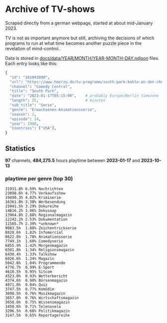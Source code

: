 # Archive of TV-shows

Scraped directly from a german webpage, started at about mid-January 2023.

TV is not as important anymore but still, archiving the decisions of which programs to run at what time
becomes another puzzle piece in the revelation of mind-control.. 

Data is stored in [docs/data/YEAR/MONTH/YEAR-MONTH-DAY.ndjson](docs/data/) files. 
Each entry looks like this:

```python
{
  "id": "181043890", 
  "url": "https://www.hoerzu.de/tv-programm/south-park-kohle-an-den-chefkoch/bid_181043890/", 
  "channel": "Comedy Central", 
  "title": "South Park", 
  "date": "2023-01-17T05:15:00",    # probably Europe/Berlin timezone 
  "length": 25,                     # minutes 
  "sub_title": "Serie", 
  "genre": "Erwachsenen-Animationsserie", 
  "season": 2, 
  "episode": 14, 
  "year": 1998, 
  "countries": ["USA"],
}
```

## Statistics

**97** channels, **484,275.5** hours playtime between **2023-01-17** and **2023-10-13**


### playtime per genre (top 30)

    31931.8h 6.59% Nachrichten
    23098.6h 4.77% Verkaufsshow
    19490.3h 4.02% Krimiserie
    16361.8h 3.38% Werbesendung
    15941.5h 3.29% Dokureihe
    14816.2h 3.06% Dokusoap
    13964.8h 2.88% Regionalmagazin
    12242.2h 2.53% Dokumentation
    11585.7h 2.39% *unknown*
    9083.5h  1.88% Zeichentrickserie
    8820.6h  1.82% Infomercial
    8622.0h  1.78% Animationsserie
    7749.1h  1.60% Comedyserie
    6855.9h  1.42% Morgenmagazin
    6501.8h  1.34% Religionsmagazin
    6430.4h  1.33% Talkshow
    6026.6h  1.24% Magazin
    5042.8h  1.04% Programmende
    4776.7h  0.99% E-Sport
    4610.5h  0.95% Sitcom
    4523.0h  0.93% Wetterbericht
    4374.6h  0.90% Börsenmagazin
    4071.0h  0.84% Quiz
    3747.5h  0.77% Komödie
    3690.5h  0.76% Musikmagazin
    3657.0h  0.76% Wirtschaftsmagazin
    3650.8h  0.75% Wissensmagazin
    3458.6h  0.71% Telenovela
    3296.5h  0.68% Politikmagazin
    3147.5h  0.65% Reportagereihe
